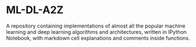 # ML-DL-A2Z

A repository containing implementations of almost all the popular machine learning and deep learning algorithms and architectures, written in IPython Notebook, with markdown cell explanations and comments inside functions.